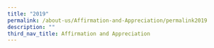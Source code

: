 ```yaml
---
title: "2019"
permalink: /about-us/Affirmation-and-Appreciation/permalink2019
description: ""
third_nav_title: Affirmation and Appreciation
---
```

